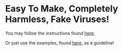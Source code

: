 # Easy To Make, Completely Harmless, Fake Viruses!
You may follow the instructions found [here](/instructions).

Or just use the examples, found [here](/examples), as a guideline!
